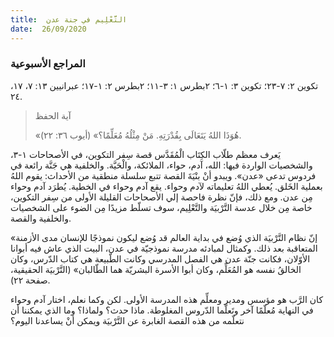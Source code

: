 ```yaml
---
title:  التَّعْلِيم في جنة عدن
date:  26/09/2020
---
```


### المراجع الأسبوعية
تكوين ٢: ٧-٢٣؛ تكوين ٣: ١-٦؛ ٢بطرس ١: ٣-١١؛ ٢بطرس ٢: ١-١٧؛ عبرانيين ١٣: ٧، ١٧، ٢٤.

> <p>آية الحفظ</p>
> «هُوَذَا اللهُ يَتَعَالَى بِقُدْرَتِهِ. مَنْ مِثْلُهُ مُعَلِّمًا؟» (أيوب ٣٦: ٢٢).

يَعرف معظم طلّاب الكِتَاب الْمُقَدَّس قصة سِفر التكوين، في الأصحاحات ١-٣، والشخصيات الواردة فيها: الله، آدم، حواء، الملائكة، والْحَيَّة. والخلفية هي جَنَّة رائعة في فردوس تدعى «عدن». ويبدو أنْ بنْيَةَ القصة تتبع سلسلة منطقية من الأحداث: يقوم اللهُ بعملية الخَلق. يُعطي اللهُ تعليماته لآدم وحواء. يقع آدم وحواء في الخطية. يُطرَد آدم وحواء مِن عدن. ومع ذلك، فإنّ نظرة فاحصة إلي الأصحاحات القليلة الأولى من سِفر التكوين، خاصة مِن خلال عدسة التَّرْبيَة والتَّعْلِيم، سوف تسلّط مزيدًا مِن الضوء على الشخصيات والخلفية والقصة.

«إنّ نظام التَّرْبيَة الذي وُضع في بداية العالم قد وُضع ليكون نموذجًا للإنسان مدى الأزمنة المتعاقبة بعد ذلك. وكمثال لمبادئه مدرسة نموذجيّة في عدن، البيت الذي عاش فيه أبوانا الأوّلان، فكانت جنّة عدن هي الفصل المدرسي وكانت الطّبيعة هي كتاب الدّرس، وكان الخالقُ نفسه هو المُعَلِّم، وكان أبوا الأسرة البشريّة هما الطّالبان» (التَّرْبيَة الحقيقية، صفحة ٢٢).

كان الرَّب هو مؤسس ومدير ومعلِّم هذه المدرسة الأولى. لكن وكما نعلم، اختار آدم وحواء في النهاية مُعلّمًا آخر وتَعلّما الدّروس المغلوطة. ماذا حدث؟ ولماذا؟ وما الذي يمكننا أن نتعلّمه من هذه القصة الغابرة عن التَّرْبيَة ويمكن أنْ يساعدنا اليوم؟